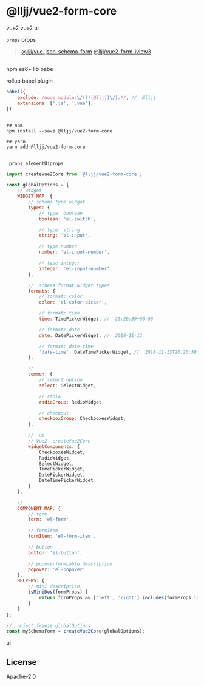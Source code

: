 # @lljj/vue2-form-core
vue2  vue2 ui

 `props`  props

>  [@lljj/vue-json-schema-form](https://github.com/lljj-x/vue-json-schema-form/tree/master/packages/lib/vue2/vue2-form-element) [@lljj/vue2-form-iview3](https://github.com/lljj-x/vue-json-schema-form/tree/master/packages/lib/vue2/vue2-form-iview3)


##
npm  es6+  lib babe

 rollup babel plugin

```js
babel({
    exclude: /node_modules\/(?!(@lljj)\/).*/, //  @lljj
    extensions: ['.js', '.vue'],
})
```

##

```ssh
## npm
npm install --save @lljj/vue2-form-core

## yarn
yarn add @lljj/vue2-form-core
```

##

` props elementUiprops`

```js
import createVue2Core from '@lljj/vue2-form-core';

const globalOptions = {
    // widget
    WIDGET_MAP: {
        // schema type widget
        types: {
            // type  boolean
            boolean: 'el-switch',

            // type  string
            string: 'el-input',

            // type number
            number: 'el-input-number',

            // type integer
            integer: 'el-input-number',
        },

        //  schema format widget types
        formats: {
            // format: color
            color: 'el-color-picker',

            // format: time
            time: TimePickerWidget, //  20:20:39+00:00

            // format: date
            date: DatePickerWidget, //  2018-11-13

            // format: date-time
            'date-time': DateTimePickerWidget, //  2018-11-13T20:20:39+00:00
        },

        //
        common: {
            // select option
            select: SelectWidget,

            // radio
            radioGroup: RadioWidget,

            // checkout
            checkboxGroup: CheckboxesWidget,
        },

        //  ui
        // Vue2  createVue2Core
        widgetComponents: {
            CheckboxesWidget,
            RadioWidget,
            SelectWidget,
            TimePickerWidget,
            DatePickerWidget,
            DateTimePickerWidget
        }
    },

    //
    COMPONENT_MAP: {
        // form
        form: 'el-form',

        // formItem
        formItem: 'el-form-item',

        // button
        button: 'el-button',

        // popoverformLable description
        popover: 'el-popover'
    },
    HELPERS: {
        // mini description
        isMiniDes(formProps) {
            return formProps && ['left', 'right'].includes(formProps.labselPosition);
        }
    }
};

//  object.freeze globalOptions
const mySchemaForm = createVue2Core(globalOptions);

```

ui

## License
Apache-2.0
